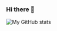 ### Hi there 👋

<!--
**lyc686/lyc686** is a ✨ _special_ ✨ repository because its `README.md` (this file) appears on your GitHub profile.

Here are some ideas to get you started:

- 💬 研究生在读，机器学习/深度学习起步阶段，欢迎大家和我一起讨论学习
- 🌱 CSDN主页：https://blog.csdn.net/weixin_52836217?spm=1000.2115.3001.5343
- 😄 b站主页：https://space.bilibili.com/34093292/
- 🔭 感兴趣领域：图机器学习/计算机视觉/图像分类/可解释性学习...
-->
![My GitHub stats](https://github-readme-stats.vercel.app/api?username=lyc686&show_icons=true&theme=merko)


